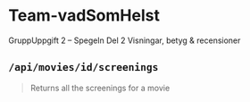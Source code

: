 # Team-vadSomHelst
GruppUppgift 2 – Spegeln Del 2
Visningar, betyg & recensioner

## `/api/movies/id/screenings`
> Returns all the screenings for a movie